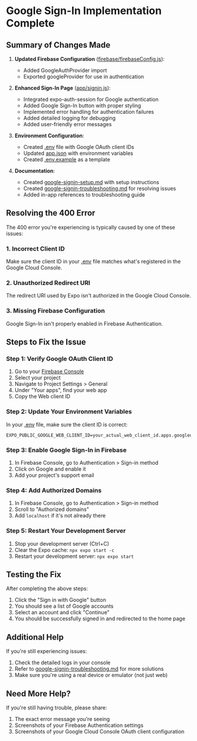 # Google Sign-In Implementation Complete

## Summary of Changes Made

1. **Updated Firebase Configuration** ([firebase/firebaseConfig.js](file:///d:/StuddyBuddy/firebase/firebaseConfig.js)):
   - Added GoogleAuthProvider import
   - Exported googleProvider for use in authentication

2. **Enhanced Sign-In Page** ([app/signin.js](file:///d:/StuddyBuddy/app/signin.js)):
   - Integrated expo-auth-session for Google authentication
   - Added Google Sign-In button with proper styling
   - Implemented error handling for authentication failures
   - Added detailed logging for debugging
   - Added user-friendly error messages

3. **Environment Configuration**:
   - Created [.env](file:///d:/StuddyBuddy/.env) file with Google OAuth client IDs
   - Updated [app.json](file:///d:/StuddyBuddy/app.json) with environment variables
   - Created [.env.example](file:///d:/StuddyBuddy/.env.example) as a template

4. **Documentation**:
   - Created [google-signin-setup.md](file:///d:/StuddyBuddy/google-signin-setup.md) with setup instructions
   - Created [google-signin-troubleshooting.md](file:///d:/StuddyBuddy/google-signin-troubleshooting.md) for resolving issues
   - Added in-app references to troubleshooting guide

## Resolving the 400 Error

The 400 error you're experiencing is typically caused by one of these issues:

### 1. Incorrect Client ID
Make sure the client ID in your [.env](file:///d:/StuddyBuddy/.env) file matches what's registered in the Google Cloud Console.

### 2. Unauthorized Redirect URI
The redirect URI used by Expo isn't authorized in the Google Cloud Console.

### 3. Missing Firebase Configuration
Google Sign-In isn't properly enabled in Firebase Authentication.

## Steps to Fix the Issue

### Step 1: Verify Google OAuth Client ID
1. Go to your [Firebase Console](https://console.firebase.google.com/)
2. Select your project
3. Navigate to Project Settings > General
4. Under "Your apps", find your web app
5. Copy the Web client ID

### Step 2: Update Your Environment Variables
In your [.env](file:///d:/StuddyBuddy/.env) file, make sure the client ID is correct:
```
EXPO_PUBLIC_GOOGLE_WEB_CLIENT_ID=your_actual_web_client_id.apps.googleusercontent.com
```

### Step 3: Enable Google Sign-In in Firebase
1. In Firebase Console, go to Authentication > Sign-in method
2. Click on Google and enable it
3. Add your project's support email

### Step 4: Add Authorized Domains
1. In Firebase Console, go to Authentication > Sign-in method
2. Scroll to "Authorized domains"
3. Add `localhost` if it's not already there

### Step 5: Restart Your Development Server
1. Stop your development server (Ctrl+C)
2. Clear the Expo cache: `npx expo start -c`
3. Restart your development server: `npx expo start`

## Testing the Fix

After completing the above steps:
1. Click the "Sign in with Google" button
2. You should see a list of Google accounts
3. Select an account and click "Continue"
4. You should be successfully signed in and redirected to the home page

## Additional Help

If you're still experiencing issues:
1. Check the detailed logs in your console
2. Refer to [google-signin-troubleshooting.md](file:///d:/StuddyBuddy/google-signin-troubleshooting.md) for more solutions
3. Make sure you're using a real device or emulator (not just web)

## Need More Help?

If you're still having trouble, please share:
1. The exact error message you're seeing
2. Screenshots of your Firebase Authentication settings
3. Screenshots of your Google Cloud Console OAuth client configuration